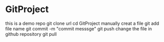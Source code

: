 # GitProject
this is a demo repo
git clone url
cd GitProject
manually creat a file
git add file name
git commit -m "commit messsge"
git push
change the file in github repository
git pull

